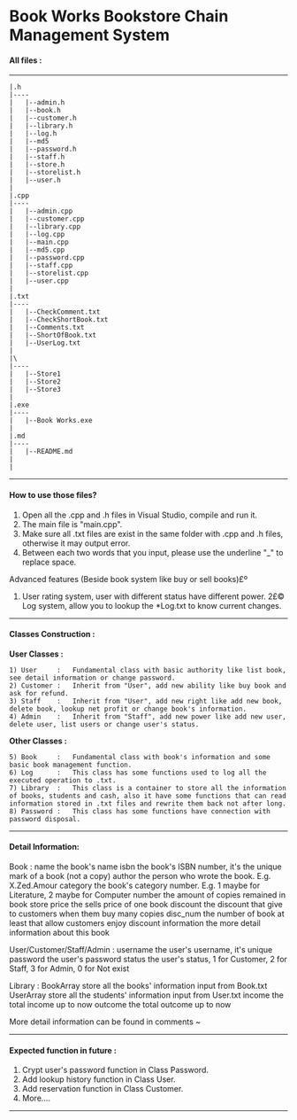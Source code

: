 # Book Works Bookstore Chain Management System

#### All files :
____	
	|.h
	|----
	|	|--admin.h
	|	|--book.h
	|	|--customer.h
	|	|--library.h
	|	|--log.h
	|	|--md5
	|	|--password.h
	|	|--staff.h
	|	|--store.h
	|	|--storelist.h
	|	|--user.h
	|
	|.cpp
	|----
	|	|--admin.cpp
	|	|--customer.cpp
	|	|--library.cpp
	|	|--log.cpp
	|	|--main.cpp
	|	|--md5.cpp
	|	|--password.cpp
	|	|--staff.cpp
	|	|--storelist.cpp
	|	|--user.cpp
	|
	|.txt
	|----
	|	|--CheckComment.txt
	|	|--CheckShortBook.txt
	|	|--Comments.txt
	|	|--ShortOfBook.txt
	|	|--UserLog.txt
	|
	|\
	|----
	|	|--Store1
	|	|--Store2
	|	|--Store3
	|
	|.exe
	|----
	|	|--Book Works.exe
	|
	|.md
	|----
	|	|--README.md
	|
	|

---

#### How to use those files?

1) Open all the .cpp and .h files in Visual Studio, compile and run it.
2) The main file is "main.cpp".
3) Make sure all .txt files are exist in the same folder with .cpp and .h files, otherwise it may output error.
4) Between each two words that you input, please use the underline "_" to replace space.

Advanced features (Beside book system like buy or sell books)£º
1)  User rating system, user with different status have different power.
2£© Log system, allow you to lookup the *Log.txt to know current changes. 

---

#### Classes Construction :
 
**User Classes :**

	1) User 	:	Fundamental class with basic authority like list book, see detail information or change password.
	2) Customer : 	Inherit from "User", add new ability like buy book and ask for refund. 
	3) Staff	:   Inherit from "User", add new right like add new book, delete book, lookup net profit or change book's information.
	4) Admin	:	Inherit from "Staff", add new power like add new user, delete user, list users or change user's status.

**Other Classes :**

	5) Book 	: 	Fundamental class with book's information and some basic book management function.
	6) Log 		:	This class has some functions used to log all the executed operation to .txt.
	7) Library 	:	This class is a container to store all the information of books, students and cash, also it have some functions that can read information stored in .txt files and rewrite them back not after long.
	8) Password :	This class has some functions have connection with password disposal.

-----------------------------------------------------------------------------------------

#### Detail Information:

Book :
	name			the book's name
	isbn			the book's ISBN number, it's the unique mark of a book (not a copy)
	author			the person who wrote the book. E.g. X.Zed.Amour
	category		the book's category number.   E.g. 1 maybe for Literature, 2 maybe for Computer
	number			the amount of copies remained in book store
	price			the sells price of one book
	discount		the discount that give to customers when them buy many copies
	disc_num		the number of book at least that allow customers enjoy discount
	information		the more detail information about this book

User/Customer/Staff/Admin :
	username		the user's username, it's unique  
	password		the user's password 
	status			the user's status, 1 for Customer, 2 for Staff, 3 for Admin, 0 for Not exist

Library :
	BookArray		store all the books' information input from Book.txt
	UserArray		store all the students' information input from User.txt
	income			the total income up to now
	outcome			the total outcome up to now

More detail information can be found in comments ~

-----------------------------------------------------------------------------------------

#### Expected function in future :

1) Crypt user's password function in Class Password.
2) Add lookup history function in Class User.
3) Add reservation function in Class Customer.
4) More....

-----------------------------------------------------------------------------------------
